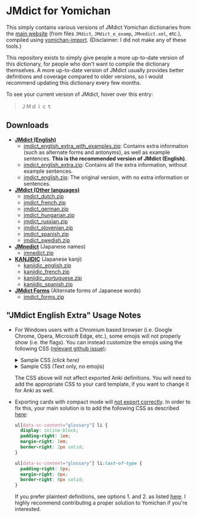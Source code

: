 # JMdict for Yomichan

This simply contains various versions of JMdict Yomichan dictionaries
from the [main website](https://www.edrdg.org/wiki/index.php/JMdict-EDICT_Dictionary_Project)
(from files `JMdict`, `JMdict_e_examp`, `JMnedict.xml`, etc.),
compiled using [yomichan-import](https://github.com/FooSoft/yomichan-import).
(Disclaimer: I did not make any of these tools.)

This repository exists to simply give people a more up-to-date version of this dictionary,
for people who don't want to compile the dictionary themselves.
A more up-to-date version of JMdict usually provides better definitions and coverage
compared to older versions, so I would recommend updating this dictionary every few months.

To see your current version of JMdict,
hover over this entry:
> ＪＭｄｉｃｔ

## Downloads

* **[JMdict (English)](https://www.edrdg.org/jmdict/edict_doc.html)**
    * [jmdict_english_extra_with_examples.zip](https://github.com/Aquafina-water-bottle/jmdict-english-yomichan/releases/download/2023%2F04%2F15/2023-04-15_jmdict_english_extra_with_examples.zip):
        Contains extra information (such as alternate forms and antonyms), as well as example sentences.
        **This is the recommended version of JMdict (English)**.
    * [jmdict_english_extra.zip](https://github.com/Aquafina-water-bottle/jmdict-english-yomichan/releases/download/2023%2F04%2F15/2023-04-15_jmdict_english_extra.zip):
        Contains all the extra information, without example sentences.
    * [jmdict_english.zip](https://github.com/Aquafina-water-bottle/jmdict-english-yomichan/releases/download/2023%2F04%2F15/2023-04-15_jmdict_english.zip):
        The original version, with no extra information or sentences.
* **[JMdict (Other languages)](https://www.edrdg.org/jmdict/edict_doc.html)**
    * [jmdict_dutch.zip](https://github.com/Aquafina-water-bottle/jmdict-english-yomichan/releases/download/2023%2F04%2F15/2023-04-15_jmdict_dutch.zip)
    * [jmdict_french.zip](https://github.com/Aquafina-water-bottle/jmdict-english-yomichan/releases/download/2023%2F04%2F15/2023-04-15_jmdict_french.zip)
    * [jmdict_german.zip](https://github.com/Aquafina-water-bottle/jmdict-english-yomichan/releases/download/2023%2F04%2F15/2023-04-15_jmdict_german.zip)
    * [jmdict_hungarian.zip](https://github.com/Aquafina-water-bottle/jmdict-english-yomichan/releases/download/2023%2F04%2F15/2023-04-15_jmdict_hungarian.zip)
    * [jmdict_russian.zip](https://github.com/Aquafina-water-bottle/jmdict-english-yomichan/releases/download/2023%2F04%2F15/2023-04-15_jmdict_russian.zip)
    * [jmdict_slovenian.zip](https://github.com/Aquafina-water-bottle/jmdict-english-yomichan/releases/download/2023%2F04%2F15/2023-04-15_jmdict_slovenian.zip)
    * [jmdict_spanish.zip](https://github.com/Aquafina-water-bottle/jmdict-english-yomichan/releases/download/2023%2F04%2F15/2023-04-15_jmdict_spanish.zip)
    * [jmdict_swedish.zip](https://github.com/Aquafina-water-bottle/jmdict-english-yomichan/releases/download/2023%2F04%2F15/2023-04-15_jmdict_swedish.zip)
* **[JMnedict](https://www.edrdg.org/enamdict/enamdict_doc.html)** (Japanese names)
    * [jmnedict.zip](https://github.com/Aquafina-water-bottle/jmdict-english-yomichan/releases/download/2023%2F04%2F15/2023-04-15_jmnedict.zip)
* **[KANJIDIC](http://nihongo.monash.edu/kanjidic2/index.html)** (Japanese kanji)
    * [kanjidic_english.zip](https://github.com/Aquafina-water-bottle/jmdict-english-yomichan/releases/download/2023%2F04%2F15/2023-04-15_kanjidic_english.zip)
    * [kanjidic_french.zip](https://github.com/Aquafina-water-bottle/jmdict-english-yomichan/releases/download/2023%2F04%2F15/2023-04-15_kanjidic_french.zip)
    * [kanjidic_portuguese.zip](https://github.com/Aquafina-water-bottle/jmdict-english-yomichan/releases/download/2023%2F04%2F15/2023-04-15_kanjidic_portuguese.zip)
    * [kanjidic_spanish.zip](https://github.com/Aquafina-water-bottle/jmdict-english-yomichan/releases/download/2023%2F04%2F15/2023-04-15_kanjidic_spanish.zip)
* **[JMdict Forms](https://www.edrdg.org/jmdict/edict_doc.html)** (Alternate forms of Japanese words)
    * [jmdict_forms.zip](https://github.com/Aquafina-water-bottle/jmdict-english-yomichan/releases/download/2023%2F04%2F15/2023-04-15_jmdict_forms.zip)



<!--
## JMdict (English)
For JMdict English users, there are a few versions available:

* `jmdict_english`: The default version.
* `jmdict_english_extra`: Contains a lot of extra information not included in the default version,
    including alternate forms and antonyms
* `jmdict_english_extra_with_examples`: Contains the above and extra sentences.
    **You likely want to be using this one**.


> **Note**: The extra versions will take considerably longer to import compared to the default version.
-->

<!--
Additionally, as of writing this (2022/09/20),
all of the following sources provide relatively older versions of JMdict:
- Matt's Yomichan video (Exact version not included, but likely before 2021)
- Yomichan README (2021-01-01)
In the future, I plan on writing something to automatically re-compile this dictionary daily / weekly.
-->

## "JMdict English Extra" Usage Notes
* For Windows users with a Chromium based browser (i.e. Google Chrome, Opera, Microsoft Edge, etc.),
    some emojis will not properly show (i.e. the flags).
    You can instead customize the emojis using the following CSS
    [(relevant github issue)](https://github.com/FooSoft/yomichan-import/pull/40#issuecomment-1426941717):

    <details>
    <summary> Sample CSS <i>(click here)</i> </summary>

    ```css
    ul[data-sc-content="glossary"] {
      list-style-type: circle !important;
    }
    ul[data-sc-content="infoGlossary"] {
      list-style-type: "ℹ️ " !important; /* hint: try "💬 " */
    }
    ul[data-sc-content="sourceLanguages"] {
      list-style-type: "🌐 " !important;
    }
    ul[data-sc-content="notes"] {
      list-style-type: "📝 " !important;
    }
    ul[data-sc-content="antonyms"] {
      list-style-type: "🔄 " !important;
    }
    ul[data-sc-content="references"] {
      list-style-type: "➡️ " !important;
    }
    ul[data-sc-content="examples"] {
      list-style-type: "🇯🇵 " !important; /* hint: try "⛩️ ", "👺 ", "🗾 ", or "🎌 " */
    }
    ul[data-sc-content="examples"] > li[lang="en"] {
      list-style-type: "🇬🇧 " !important; /* hint: try "🗽 ", or "🌎 " */
    }
    ```

    </details>

    <details>
    <summary> Sample CSS (Text only, no emojis) </summary>

    ```css
    ul[data-sc-content="glossary"] {
      list-style-type: circle !important;
    }
    ul[data-sc-content="infoGlossary"] {
      list-style-type: "◆ " !important; /* matches closer with monolingual dictionaries. If you want a symbol, try "ⓘ  " */
    }
    ul[data-sc-content="sourceLanguages"] {
      list-style-type: "語源: " !important;
    }
    ul[data-sc-content="notes"] {
      list-style-type: "メモ: " !important;
    }
    ul[data-sc-content="antonyms"] {
      list-style-type: "⇔  " !important;
    }
    ul[data-sc-content="references"] {
      list-style-type: "↪  " !important;
    }
    ul[data-sc-content="examples"] {
      list-style-type: "例文: " !important;
    }

    ol[data-count="1"].definition-list ul[data-sc-content="examples"],
    ol[data-count="1"].definition-list ul[data-sc-content="references"],
    ol[data-count="1"].definition-list ul[data-sc-content="antonyms"],
    ol[data-count="1"].definition-list ul[data-sc-content="notes"],
    ol[data-count="1"].definition-list ul[data-sc-content="sourceLanguages"],
    ol[data-count="1"].definition-list ul[data-sc-content="infoGlossary"] {
      padding-left: 2em !important;
    }
    ```

    </details>

    The CSS above will not affect exported Anki definitions. You will need to add the appropriate CSS to your card template,
    if you want to change it for Anki as well.

* Exporting cards with compact mode will [not export correctly](https://github.com/FooSoft/yomichan/issues/2297).
    In order to fix this, your main solution is to add the following CSS as described [here](https://github.com/FooSoft/yomichan/issues/2297#issuecomment-1426828952):
    ```css
    ul[data-sc-content="glossary"] li {
      display: inline-block;
      padding-right: 1em;
      margin-right: 1em;
      border-right: 2px solid;
    }

    ul[data-sc-content="glossary"] li:last-of-type {
      padding-right: 0px;
      margin-right: 0px;
      border-right: 0px solid;
    }
    ```

    If you prefer plaintext definitions, see options 1. and 2. as listed [here](https://github.com/FooSoft/yomichan/issues/2297#issuecomment-1435371920).
    I highly recommend contributing a proper solution to Yomichan if you're interested.

